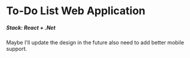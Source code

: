 ﻿# To-Do List Web Application  
##### Stack: React + .Net

Maybe I'll update the design in the future also need to add better mobile support.

